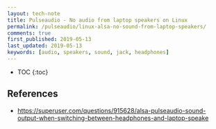 ```yaml
---
layout: tech-note
title: Pulseaudio - No audio from laptop speakers on Linux
permalink: /pulseaudio/linux-alsa-no-sound-from-laptop-speakers/
comments: true
first_published: 2019-05-13
last_updated: 2019-05-13
keywords: [audio, speakers, sound, jack, headphones]
---
```


* TOC
{:toc}

## References

- <https://superuser.com/questions/915628/alsa-pulseaudio-sound-output-when-switching-between-headphones-and-laptop-speake>
